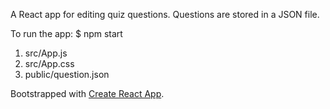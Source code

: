 A React app for editing quiz questions. Questions are stored in a JSON file.

To run the app:
$ npm start

1. src/App.js
2. src/App.css
3. public/question.json

  Bootstrapped with [Create React App](https://github.com/facebookincubator/create-react-app).
